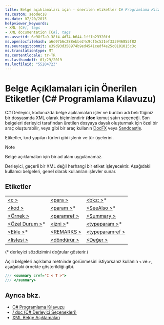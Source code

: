 ```yaml
---
title: Belge açıklamaları için - önerilen etiketler C# Programlama Kılavuzu
ms.custom: seodec18
ms.date: 07/20/2015
helpviewer_keywords:
- XML [C#], tags
- XML documentation [C#], tags
ms.assetid: 6e98f7a9-38f4-4d74-b644-1ff1b23320fd
ms.openlocfilehash: a6d07b6c288ebbe24c9cf5c531ef333946855f82
ms.sourcegitcommit: e39d93d358974b9ed4541cedf4e25c0101015c3c
ms.translationtype: MT
ms.contentlocale: tr-TR
ms.lasthandoff: 01/29/2019
ms.locfileid: "55204723"
---
```

# <a name="recommended-tags-for-documentation-comments-c-programming-guide"></a>Belge Açıklamaları için Önerilen Etiketler (C# Programlama Kılavuzu)
C# Derleyici, kodunuzda belge açıklamaları işler ve bunları adı belirttiğiniz bir dosyasında XML olarak biçimlendirir **/doc** komut satırı seçeneği. Son belgeleri derleyici tarafından üretilen dosyaya dayalı oluşturmak için özel bir araç oluşturabilir, veya gibi bir araç kullanın [DocFX](https://dotnet.github.io/docfx/) veya [Sandcastle](https://github.com/EWSoftware/SHFB).  
  
 Etiketler, kod yapıları türleri gibi işlenir ve tür üyelerini.  
  
> [!NOTE]
>  Belge açıklamaları için bir ad alanı uygulanamaz.  
  
 Derleyici, geçerli bir XML değil herhangi bir etiket işleyecektir. Aşağıdaki kullanıcı belgeleri, genel olarak kullanılan işlevler sunar.  
  
## <a name="tags"></a>Etiketler  
  
||||  
|---|---|---|  
|[\<c >](../../../csharp/programming-guide/xmldoc/code-inline.md)|[\<para >](../../../csharp/programming-guide/xmldoc/para.md)|[\<bkz: >](../../../csharp/programming-guide/xmldoc/see.md)*|  
|[\<kod >](../../../csharp/programming-guide/xmldoc/code.md)|[\<param >](../../../csharp/programming-guide/xmldoc/param.md)*|[\<SeeAlso >](../../../csharp/programming-guide/xmldoc/seealso.md)*|  
|[\<Örnek >](../../../csharp/programming-guide/xmldoc/example.md)|[\<paramref >](../../../csharp/programming-guide/xmldoc/paramref.md)|[\<Summary >](../../../csharp/programming-guide/xmldoc/summary.md)|  
|[\<Özel Durum >](../../../csharp/programming-guide/xmldoc/exception.md)*|[\<izni >](../../../csharp/programming-guide/xmldoc/permission.md)*|[\<typeparam >](../../../csharp/programming-guide/xmldoc/typeparam.md)*|  
|[\<Ekle >](../../../csharp/programming-guide/xmldoc/include.md)*|[\<REMARKS >](../../../csharp/programming-guide/xmldoc/remarks.md)|[\<typeparamref >](../../../csharp/programming-guide/xmldoc/typeparamref.md)|  
|[\<listesi >](../../../csharp/programming-guide/xmldoc/list.md)|[\<döndürür >](../../../csharp/programming-guide/xmldoc/returns.md)|[\<Değer >](../../../csharp/programming-guide/xmldoc/value.md)|  
  
 (* derleyici sözdizimini doğrular gösterir.)  
  
 Açılı belgeleri açıklama metninde görünmesini istiyorsanız kullanın `<` ve `>`, aşağıdaki örnekte gösterildiği gibi.  
  
```csharp  
/// <summary cref="C < T >">  
/// </summary>  
```  
  
## <a name="see-also"></a>Ayrıca bkz.

- [C# Programlama Kılavuzu](../../../csharp/programming-guide/index.md)
- [/ doc (C# Derleyici Seçenekleri)](../../../csharp/language-reference/compiler-options/doc-compiler-option.md)
- [XML Belge Açıklamaları](../../../csharp/programming-guide/xmldoc/xml-documentation-comments.md)

